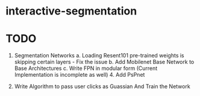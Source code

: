 # interactive-segmentation

# TODO

1) Segmentation Networks
	a. Loading Resent101 pre-trained weights is skipping certain layers - Fix the issue
	b. Add Mobilenet Base Network to Base Architectures
	c. Write FPN in modular form (Current Implementation is incomplete as well)
	4. Add PsPnet

2) Write Algorithm to pass user clicks as Guassian And Train the Network
